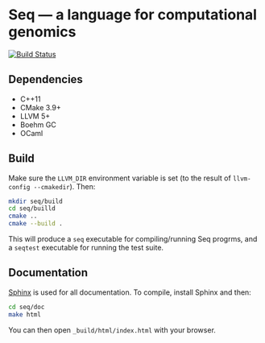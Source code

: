 # Seq — a language for computational genomics

[![Build Status](https://travis-ci.com/seq-lang/seq.svg?token=QGRVvAxcSasMm4MgJvYL&branch=master)](https://travis-ci.com/seq-lang/seq)


## Dependencies

- C++11
- CMake 3.9+
- LLVM 5+
- Boehm GC
- OCaml


## Build

Make sure the `LLVM_DIR` environment variable is set (to the result of `llvm-config --cmakedir`). Then:

```bash
mkdir seq/build
cd seq/builld
cmake ..
cmake --build .
```

This will produce a `seq` executable for compiling/running Seq progrms, and a `seqtest` executable for running the test suite.


## Documentation

[Sphinx](http://www.sphinx-doc.org) is used for all documentation. To compile, install Sphinx and then:

```bash
cd seq/doc
make html
```

You can then open `_build/html/index.html` with your browser.
